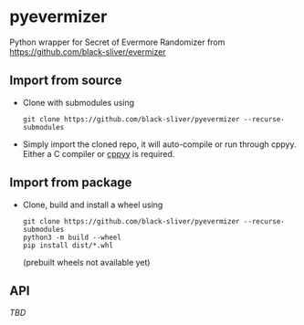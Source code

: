 # pyevermizer

Python wrapper for Secret of Evermore Randomizer from
https://github.com/black-sliver/evermizer

## Import from source

* Clone with submodules using
  ```
  git clone https://github.com/black-sliver/pyevermizer --recurse-submodules
  ```

* Simply import the cloned repo, it will auto-compile or run through cppyy.
  Either a C compiler or [cppyy](https://pypi.org/project/cppyy/) is required.
  
## Import from package

* Clone, build and install a wheel using
  ```
  git clone https://github.com/black-sliver/pyevermizer --recurse-submodules
  python3 -m build --wheel
  pip install dist/*.whl
  ```
  (prebuilt wheels not available yet)

## API

*TBD*
